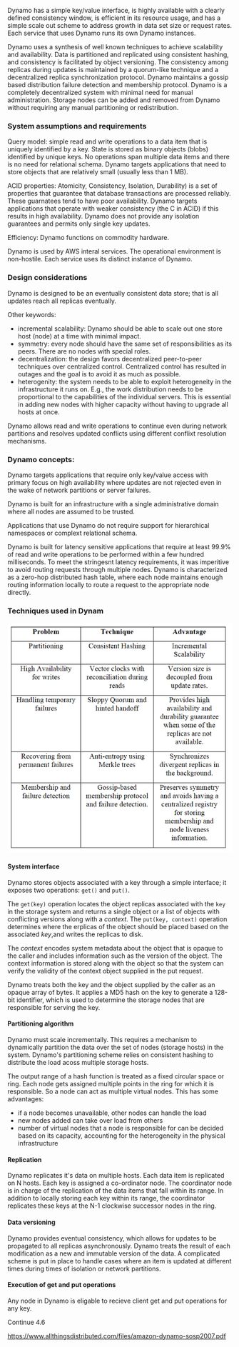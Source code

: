 Dynamo has a simple key/value interface, is highly available with a clearly defined consistency window, is efficient in its resource usage, and has a simple scale out scheme to address growth in data set size or request rates. Each service that uses
Dynamo runs its own Dynamo instances.

Dynamo uses a synthesis of well known techniques to achieve scalability and availability. Data is partitioned and replicated using consistent hashing, and consistency is facilitated by object versioning.
The consistency among replicas during updates is maintained by a quorum-like technique and a decentralized replica synchronization protocol. Dynamo maintains a gossip based distribution failure detection and membership protocol. Dynamo is a completely decentralized system with minimal need for manual administration. Storage nodes can be added and removed from Dynamo without requiring any manual partitioning or redistribution.

### System assumptions and requirements

Query model: simple read and write operations to a data item that is uniquely identified by a key. State is stored as binary objects (blobs) identified by unique keys. No operations span multiple data items and there is no need for relational schema. Dynamo targets applications that need to store objects that are relatively small (usually less than 1 MB).

ACID properties: Atomicity, Consistency, Isolation, Durability) is a set of properties that guarantee that database transactions are processed reliably. These guarnatees tend to have poor availability. Dynamo targets applications that operate with weaker consistency (the C in ACID) if this results in high availability. Dynamo does not provide any isolation guarantees and permits only single key updates.

Efficiency: Dynamo functions on commodity hardware.

Dynamo is used by AWS interal services. The operational environment is non-hostile. Each service uses its distinct instance of Dynamo.

### Design considerations

Dynamo is designed to be an eventually consistent data store; that is all updates reach all replicas eventually.

Other keywords:
- incremental scalability: Dynamo should be able to scale out one store host (node) at a time with minimal impact.
- symmetry: every node should have the same set of responsibilities as its peers. There are no nodes with special roles.
- decentralization: the design favors decentralized peer-to-peer techniques over centralized control. Centralized control has resulted in outages and the goal is to avoid it as much as possible.
- heterogenity: the system needs to be able to exploit heterogeneity in the infrastructure it runs on. E.g., the work distribution needs to be proportional to the capabilities of the individual servers. This is essential in adding new nodes with higher capacity without having to upgrade all hosts at once.


Dynamo allows read and write operations to continue even during network partitions and resolves updated conflicts using different conflixt resolution mechanisms.


### Dynamo concepts:


Dynamo targets applications that require only key/value access with primary focus on high availability where updates are not rejected even in the wake of network partitions or server failures.

Dynamo is built for an infrastructure with a single administrative domain where all nodes are assumed to be trusted.

Applications that use Dynamo do not require support for hierarchical namespaces or complext relational schema.

Dynamo is built for latency sensitive applications that require at least 99.9% of read and write operations to be performed within a few hundred milliseconds. To meet the stringesnt latency requirements, it was imperitive to avoid routing requests through multiple nodes. Dynamo is characterized as a zero-hop distributed hash table, where each node maintains enough routing information locally to route a request to the appropriate node directly.

### Techniques used in Dynam


![Dynamo techniques](/img/dynamo_techniques.png)

#### System interface

Dynamo stores objects associated with a key through a simple interface; it exposes two operations: `get()` and `put()`.

The `get(key)` operation locates the object replicas associated with the `key` in the storage system and returns a single object or a list of objects with conflicting versions along with a _context_.
The `put(key, context)` operation determines where the erplicas of the object should be placed based on the associated _key_,and writes the replicas to disk. 

The _context_ encodes system metadata about the object that is opaque to the caller and includes information such as the version of the object. The context information is stored along with the object so that the system can verify the validity of the context object supplied in the put request.

Dynamo treats both the key and the object supplied by the caller as an opaque array of bytes. It applies a MD5 hash on the key to generate a 128-bit identifier, which is used to determine the storage nodes that are responsible for serving the key.

#### Partitioning algorithm

Dynamo must scale incrementally. This requires a mechanism to dynamically partition the data over the set of nodes (storage hosts) in the system. Dynamo's partitioning scheme relies on consistent hashing to distribute the load acoss multiple storage hosts.

The output range of a hash function is treated as a fixed circular space or ring. Each node gets assigned multiple points in the ring for which it is responsible. So a node can act as multiple virtual nodes. This has some advantages:
- if a node becomes unavailable, other nodes can handle the load
- new nodes added can take over load from others
- number of virtual nodes that a node is responsible for can be decided based on its capacity, accounting for the heterogeneity in the physical infrastructure

#### Replication

Dynamo replicates it's data on multiple hosts. Each data item is replicated on N hosts. Each key is assigned a co-ordinator node. The coordinator node is in charge of the replication of the data items that fall within its range. In addition to locally storing each key within its range, the coordinator replicates these keys at the N-1 clockwise successor nodes in the ring.


#### Data versioning

Dynamo provides eventual consistency, which allows for updates to be propagated to all replicas asynchronously. Dynamo treats the result of each modification as a new and immutable version of the data. A complicated scheme is put in place to handle cases where an item is updated at different times during times of isolation or network partitions.

#### Execution of get and put operations

Any node in Dynamo is eligable to recieve client get and put operations for any key.

Continue 4.6

https://www.allthingsdistributed.com/files/amazon-dynamo-sosp2007.pdf